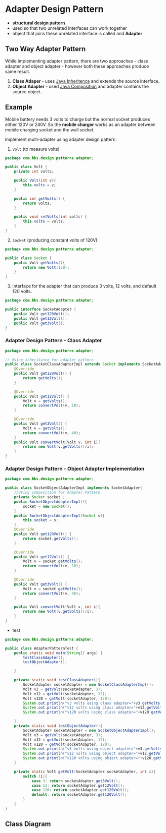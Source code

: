 # Adapter Design Pattern
<!-- https://www.digitalocean.com/community/tutorials/adapter-design-pattern-java -->


- __structural design pattern__
- used so that two unrelated interfaces can work together
- object that joins these unrelated interface is called and __Adapter__

## Two Way Adapter Pattern
While implementing adapter pattern, there are two approaches - class adapter and object adapter - however both these approaches produce same result.
1. __Class Adaper__ - uses [Java Inheritence](https://www.digitalocean.com/community/tutorials/inheritance-java-example) and extends the source interface.
2. __Object Adapter__ - used [Java Composition](https://www.digitalocean.com/community/tutorials/composition-in-java-example) and adapter contains the source object.

## Example

Mobile battery needs 3 volts to charge but the normal socket produces either 120V or 240V. So the __mobile charger__ works as an adapter between mobile charging socket and the wall socket.

Implement multi-adapter using adapter design pattern.

1. `Volt` (to measure volts)

```java
package com.hks.design.patterns.adapter;

public class Volt {
    private int volts;

    public Volt(int v){
        this.volts = v;
    }

    public int getVolts() {
        return volts;
    }

    public void setVolts(int volts) {
        this.volts = volts;
    }
}

```

2. `Socket` (producing constant volts of 120V)

```java
package com.hks.design.patterns.adapter;

public class Socket {
    public Volt getVolts(){
        return new Volt(120);
    }
}

```

3. interface for the adapter that can produce 3 volts, 12 volts, and default 120 volts.

```java
package com.hks.design.patterns.adapter;

public interface SocketAdapter {
    public Volt get120Volt();
    public Volt get12Volt();
    public Volt get3Volt();
}

```

### Adapter Design Pattern - Class Adapter

```java
package com.hks.design.patterns.adapter;

// Using inheritance for adapter pattern
public class SocketClassAdapterImpl extends Socket implements SocketAdapter{
    @Override
    public Volt get120Volt() {
        return getVolts();
    }

    @Override
    public Volt get12Volt() {
        Volt v = getVolts();
        return convertVolt(v, 10);
    }

    @Override
    public Volt get3Volt() {
        Volt v = getVolts();
        return convertVolt(v, 40);
    }
    public Volt convertVolt(Volt v, int i){
        return new Volt(v.getVolts()/i);
    }
}

```

### Adapter Design Pattern - Object Adapter Implementation

```java
package com.hks.design.patterns.adapter;

public class SocketObjectAdapterImpl implements SocketAdapter{
    //Using composition for Adapter Pattern
    private Socket socket ;
    public SocketObjectAdapterImpl(){
        socket = new Socket();
    }
    public SocketObjectAdapterImpl(Socket s){
        this.socket = s;
    }
    @Override
    public Volt get120Volt() {
        return socket.getVolts();
    }

    @Override
    public Volt get12Volt() {
        Volt v = socket.getVolts();
        return convertVolt(v, 10);
    }

    @Override
    public Volt get3Volt() {
        Volt v = socket.getVolts();
        return convertVolt(v, 40);
    }

    public Volt convertVolt(Volt v, int i){
        return new Volt(v.getVolts()/i);
    }
}

```

- test

```java
package com.hks.design.patterns.adapter;

public class AdapterPatternTest {
    public static void main(String[] args) {
        testClassAdapter();
        testObjectAdapter();

    }

    private static void testClassAdapter(){
        SocketAdapter socketAdapter = new SocketClassAdapterImpl();
        Volt v3 = getVolt(socketAdapter, 3);
        Volt v12 = getVolt(socketAdapter, 12);
        Volt v120 = getVolt(socketAdapter, 120);
        System.out.println("v3 volts using class adapter="+v3.getVolts());
        System.out.println("v12 volts using class adapter="+v12.getVolts());
        System.out.println("v120 volts using class adapter="+v120.getVolts());

    }
    private static void testObjectAdapter(){
        SocketAdapter socketAdapter = new SocketObjectAdapterImpl();
        Volt v3 = getVolt(socketAdapter, 3);
        Volt v12 = getVolt(socketAdapter, 12);
        Volt v120 = getVolt(socketAdapter, 120);
        System.out.println("v3 volts using object adapter="+v3.getVolts());
        System.out.println("v12 volts using object adapter="+v12.getVolts());
        System.out.println("v120 volts using object adapter="+v120.getVolts());
    }

    private static Volt getVolt(SocketAdapter socketAdapter, int i){
        switch (i){
            case 3: return socketAdapter.get3Volt();
            case 12: return socketAdapter.get12Volt();
            case 120: return socketAdapter.get120Volt();
            default: return socketAdapter.get120Volt();
        }
    }
}

```

## Class Diagram

